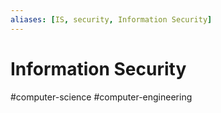 ```yaml
---
aliases: [IS, security, Information Security]
---
```

# Information Security
#computer-science #computer-engineering 